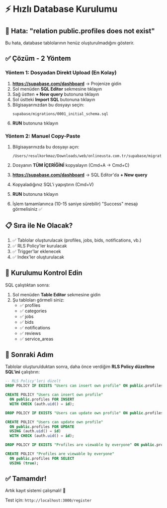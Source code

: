 # ⚡ Hızlı Database Kurulumu

## 🚨 Hata: "relation public.profiles does not exist"

Bu hata, database tablolarının henüz oluşturulmadığını gösterir.

## ✅ Çözüm - 2 Yöntem

### Yöntem 1: Dosyadan Direkt Upload (En Kolay)

1. **https://supabase.com/dashboard** → Projenize gidin
2. Sol menüden **SQL Editor** sekmesine tıklayın
3. Sağ üstten **+ New query** butonuna tıklayın
4. Sol üstteki **Import SQL** butonuna tıklayın
5. Bilgisayarınızdan bu dosyayı seçin:
   ```
   supabase/migrations/0001_initial_schema.sql
   ```
6. **RUN** butonuna tıklayın

### Yöntem 2: Manuel Copy-Paste

1. Bilgisayarınızda bu dosyayı açın:
   ```
   /Users/resulkorkmaz/Downloads/web/onlineusta.com.tr/supabase/migrations/0001_initial_schema.sql
   ```

2. Dosyanın **TÜM İÇERİĞİNİ** kopyalayın (Cmd+A → Cmd+C)

3. **https://supabase.com/dashboard** → SQL Editor'da **+ New query**

4. Kopyaladığınız SQL'i yapıştırın (Cmd+V)

5. **RUN** butonuna tıklayın

6. İşlem tamamlanınca (10-15 saniye sürebilir) "Success" mesajı görmelisiniz ✅

## 📋 Sıra ile Ne Olacak?

1. ✅ Tablolar oluşturulacak (profiles, jobs, bids, notifications, vb.)
2. ✅ RLS Policy'ler kurulacak
3. ✅ Trigger'lar eklenecek
4. ✅ Index'ler oluşturulacak

## 🧪 Kurulumu Kontrol Edin

SQL çalıştıktan sonra:

1. Sol menüden **Table Editor** sekmesine gidin
2. Şu tabloları görmeli siniz:
   - ✅ profiles
   - ✅ categories
   - ✅ jobs
   - ✅ bids
   - ✅ notifications
   - ✅ reviews
   - ✅ service_areas

## 🔄 Sonraki Adım

Tablolar oluşturulduktan sonra, daha önce verdiğim **RLS Policy düzeltme SQL'ini** çalıştırın:

```sql
-- RLS Policy'leri düzelt
DROP POLICY IF EXISTS "Users can insert own profile" ON public.profiles;

CREATE POLICY "Users can insert own profile"
  ON public.profiles FOR INSERT
  WITH CHECK (auth.uid() = id);

DROP POLICY IF EXISTS "Users can update own profile" ON public.profiles;

CREATE POLICY "Users can update own profile"
  ON public.profiles FOR UPDATE
  USING (auth.uid() = id)
  WITH CHECK (auth.uid() = id);

DROP POLICY IF EXISTS "Profiles are viewable by everyone" ON public.profiles;

CREATE POLICY "Profiles are viewable by everyone"
  ON public.profiles FOR SELECT
  USING (true);
```

## ✅ Tamamdır!

Artık kayıt sistemi çalışmalı! 🎉

Test için: `http://localhost:3000/register`


